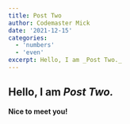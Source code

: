 ```yaml
---
title: Post Two
author: Codemaster Mick
date: '2021-12-15'
categories:
  - 'numbers'
  - 'even'
excerpt: Hello, I am _Post Two._
---
```


## Hello, I am _Post Two._

**Nice to meet you!**
